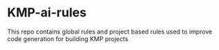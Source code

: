 # KMP-ai-rules
This repo contains global rules and project based rules used to improve code generation for building KMP projects
